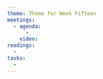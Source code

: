 ```yaml
---
theme: Theme for Week Fifteen
meetings: 
  - agenda:
      -
    video:
readings:
  -
tasks:
  -
---
```

